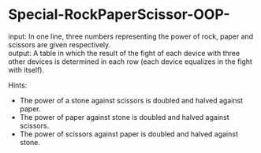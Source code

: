 # Special-RockPaperScissor-OOP-
input: In one line, three numbers representing the power of rock, paper and scissors are given respectively.  
output: A table in which the result of the fight of each device with three other devices is determined in each row (each device equalizes in the fight with itself).  

Hints:  
* The power of a stone against scissors is doubled and halved against paper.  
* The power of paper against stone is doubled and halved against scissors.  
* The power of scissors against paper is doubled and halved against stone.
